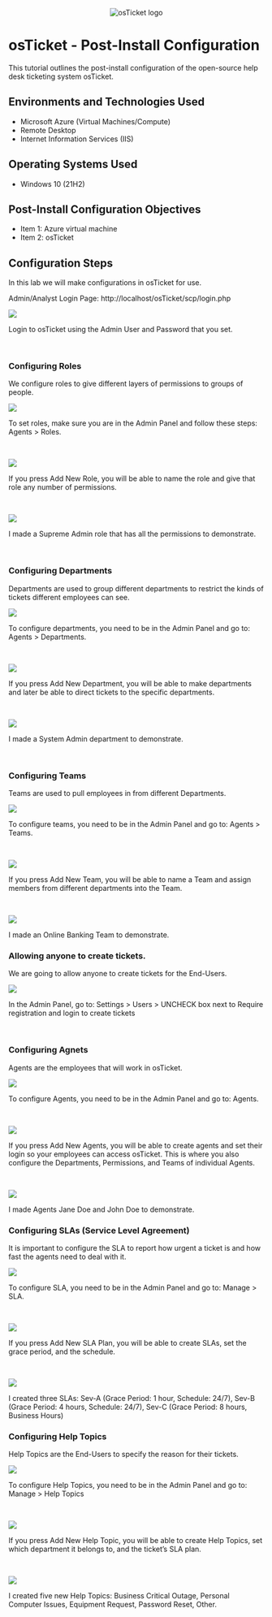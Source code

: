 <p align="center">
<img src="https://i.imgur.com/Clzj7Xs.png" alt="osTicket logo"/>
</p>

<h1>osTicket - Post-Install Configuration</h1>
This tutorial outlines the post-install configuration of the open-source help desk ticketing system osTicket.<br />

<h2>Environments and Technologies Used</h2>

- Microsoft Azure (Virtual Machines/Compute)
- Remote Desktop
- Internet Information Services (IIS)

<h2>Operating Systems Used </h2>

- Windows 10</b> (21H2)

<h2>Post-Install Configuration Objectives</h2>

- Item 1: Azure virtual machine 
- Item 2: osTicket

<h2>Configuration Steps</h2>
<p>
In this lab we will make configurations in osTicket for use. 
</p>
<p>
Admin/Analyst Login Page: http://localhost/osTicket/scp/login.php  
</p>
<p>
<img src="https://imgur.com/jw3Wd5N.png"/>
</p>
<p>
  Login to osTicket using the Admin User and Password that you set.  
</p>
<br />

<h3>Configuring Roles </h3>
<p>
  We configure roles to give different layers of permissions to groups of people. 
</p>
<p>
<img src="https://imgur.com/jEFjGoh.png"/>
</p>
<p>
To set roles, make sure you are in the Admin Panel and follow these steps: Agents > Roles. 
</p>
<br />

<p>
<img src="https://imgur.com/O7Se6t9.png"/>
</p>
<p>
If you press Add New Role, you will be able to name the role and give that role any number of permissions. 
</p>
<br />

<p>
<img src="https://imgur.com/VyLNflk.png"/>
</p>
<p>
I made a Supreme Admin role that has all the permissions to demonstrate. 
</p>
<br />

<h3>Configuring Departments </h3>
<p>
  Departments are used to group different departments to restrict the kinds of tickets different employees can see.  
</p>
<p>
<img src="https://imgur.com/ahBM3dZ.png"/>
</p>
<p>
To configure departments, you need to be in the Admin Panel and go to: Agents > Departments. 
</p>
<br />

<p>
<img src="https://imgur.com/Rd5wGzm.png"/>
</p>
<p>
If you press Add New Department, you will be able to make departments and later be able to direct tickets to the specific departments. 
</p>
<br />

<p>
<img src="https://imgur.com/OEzK8Ss.png"/>
</p>
<p>
I made a System Admin department to demonstrate. 
</p>
<br />

<h3>Configuring Teams </h3>
<p>
  Teams are used to pull employees in from different Departments. 
</p>
<p>
<img src="https://imgur.com/9TJTtKV.png"/>
</p>
<p>
To configure teams, you need to be in the Admin Panel and go to: Agents > Teams. 
</p>
<br />

<p>
<img src="https://imgur.com/Vc9TlzK.png"/>
</p>
<p>
If you press Add New Team, you will be able to name a Team and assign members from different departments into the Team.  
</p>
<br />

<p>
<img src="https://imgur.com/f0haiTB.png"/>
</p>
<p>
I made an Online Banking Team to demonstrate. 
<br />

<h3> Allowing anyone to create tickets. </h3>
<p>
  We are going to allow anyone to create tickets for the End-Users. 
</p>
<p>
<img src="https://imgur.com/qdE4zv8.png"/>
</p>
<p>
In the Admin Panel, go to: Settings > Users > UNCHECK box next to Require registration and login to create tickets 
</p>
<br />

<h3>Configuring Agnets </h3>
<p>
  Agents are the employees that will work in osTicket. 
</p>
<p>
<img src="https://imgur.com/ZBVLro8.png"/>
</p>
<p>
To configure Agents, you need to be in the Admin Panel and go to: Agents. 
</p>
<br />

<p>
<img src="https://imgur.com/SX1wORX.png"/>
</p>
<p>
If you press Add New Agents, you will be able to create agents and set their login so your employees can access osTicket. This is where you also configure the Departments, Permissions, and Teams of individual Agents. 
</p>
<br />

<p>
<img src="https://imgur.com/sUy2vbm.png"/>
</p>
<p>
I made Agents Jane Doe and John Doe to demonstrate. 
<br />

<h3>Configuring SLAs (Service Level Agreement) </h3>
<p>
  It is important to configure the SLA to report how urgent a ticket is and how fast the agents need to deal with it.  
</p>
<p>
<img src="https://imgur.com/JqHg4zr.png"/>
</p>
<p>
To configure SLA, you need to be in the Admin Panel and go to: Manage > SLA. 
</p>
<br />

<p>
<img src="https://imgur.com/CS8VM83.png"/>
</p>
<p>
If you press Add New SLA Plan, you will be able to create SLAs, set the grace period, and the schedule.  
</p>
<br />

<p>
<img src="https://imgur.com/SlZk7J8.png"/>
</p>
<p>
I created three SLAs: Sev-A (Grace Period: 1 hour, Schedule: 24/7), Sev-B (Grace Period: 4 hours, Schedule: 24/7), Sev-C (Grace Period: 8 hours, Business Hours) 
<br />

<h3>Configuring Help Topics </h3>
<p>
  Help Topics are the End-Users to specify the reason for their tickets. 
</p>
<p>
<img src="https://imgur.com/h3wQIT9.png"/>
</p>
<p>
To configure Help Topics, you need to be in the Admin Panel and go to: Manage > Help Topics
</p>
<br />

<p>
<img src="https://imgur.com/VzI5Xla.png"/>
</p>
<p>
If you press Add New Help Topic, you will be able to create Help Topics, set which department it belongs to, and the ticket’s SLA plan.  
</p>
<br />

<p>
<img src="[https://imgur.com/SlZk7J8](https://imgur.com/5s1znQl).png"/>
</p>
<p>
I created five new Help Topics: Business Critical Outage, Personal Computer Issues, Equipment Request, Password Reset, Other. 
<br />
